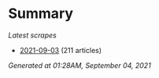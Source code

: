 # Summary
*Latest scrapes*
* [2021-09-03](https://github.com/nuuuwan/news_lk/blob/data/news_lk.2021-09-03.json) (211 articles)

*Generated at 01:28AM, September 04, 2021*